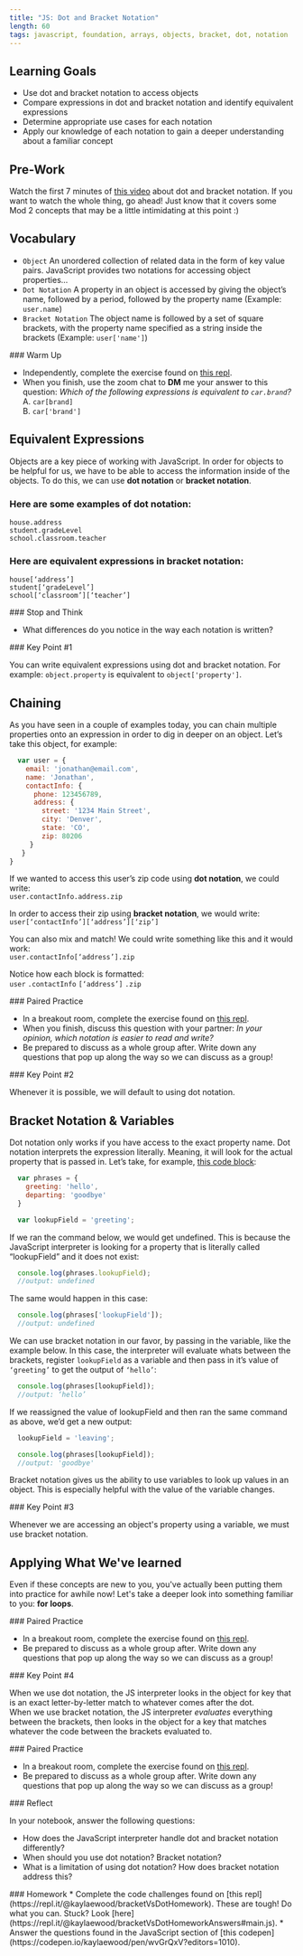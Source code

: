 ```yaml
---
title: "JS: Dot and Bracket Notation"
length: 60
tags: javascript, foundation, arrays, objects, bracket, dot, notation
---
```


## Learning Goals

* Use dot and bracket notation to access objects
* Compare expressions in dot and bracket notation and identify equivalent expressions
* Determine appropriate use cases for each notation
* Apply our knowledge of each notation to gain a deeper understanding about a familiar concept

## Pre-Work
Watch the first 7 minutes of [this video](https://www.youtube.com/watch?v=DJ0deyVQZPw) about dot and bracket notation. If you want to watch the whole thing, go ahead! Just know that it covers some Mod 2 concepts that may be a little intimidating at this point :)

## Vocabulary

- `Object` An unordered collection of related data in the form of key value pairs. JavaScript provides two notations for accessing object properties...
- `Dot Notation` A property in an object is accessed by giving the object’s name, followed by a period, followed by the property name (Example: `user.name`)
- `Bracket Notation` The object name is followed by a set of square brackets, with the property name specified as a string inside the brackets (Example: `user['name']`)

<section class="call-to-action">
### Warm Up

* Independently, complete the exercise found on [this repl](https://repl.it/@kaylaewood/bracketVsDotTryIt1#main.js).
* When you finish, use the zoom chat to **DM** me your answer to this question: *Which of the following expressions is equivalent to `car.brand`?*  
A. `car[brand]`  
B. `car['brand']`  
</section>


## Equivalent Expressions
Objects are a key piece of working with JavaScript. In order for objects to be helpful for us, we have to be able to access the information inside of the objects. To do this, we can use **dot notation** or **bracket notation**.

### Here are some examples of **dot notation**:  
  `house.address`  
  `student.gradeLevel`  
  `school.classroom.teacher`  

### Here are equivalent expressions in **bracket notation**:  
  `house[‘address’]`  
  `student[‘gradeLevel’]`  
  `school[‘classroom’][‘teacher’]`  

<section class="checks-for-understanding">
### Stop and Think

* What differences do you notice in the way each notation is written?
</section>

<section class="note">
### Key Point #1

You can write equivalent expressions using dot and bracket notation. For example: `object.property` is equivalent to `object['property']`.
</section>

## Chaining

As you have seen in a couple of examples today, you can chain multiple properties onto an expression in order to dig in deeper on an object. Let’s take this object, for example:

```js
  var user = {
    email: 'jonathan@email.com',
    name: 'Jonathan',
    contactInfo: {
      phone: 123456789,
      address: {
        street: '1234 Main Street',
        city: 'Denver',
        state: 'CO',
        zip: 80206
     }
   }
}
```
If we wanted to access this user’s zip code using **dot notation**, we could write:  
`user.contactInfo.address.zip`

In order to access their zip using **bracket notation**, we would write:  
`user[‘contactInfo’][‘address’][‘zip’]`

You can also mix and match! We could write something like this and it would work:  
`user.contactInfo[‘address’].zip`

Notice how each block is formatted:  
  `user`      `.contactInfo`       `[‘address’]`      `.zip`

<section class="call-to-action">
### Paired Practice

* In a breakout room, complete the exercise found on [this repl](https://replit.com/@hfaerber/bracketVsDotTryIt2#index.js).
* When you finish, discuss this question with your partner: *In your opinion, which notation is easier to read and write?*
* Be prepared to discuss as a whole group after. Write down any questions that pop up along the way so we can discuss as a group!
</section>

<section class="note">
### Key Point #2

Whenever it is possible, we will default to using dot notation.
</section>

## Bracket Notation & Variables

Dot notation only works if you have access to the exact property name. Dot notation interprets the expression literally. Meaning, it will look for the actual property that is passed in. Let’s take, for example, [this code block](https://repl.it/@kaylaewood/bracketVsDotlesson1):

```js
  var phrases = {
    greeting: 'hello',
    departing: 'goodbye'
  }

  var lookupField = 'greeting';
```

If we ran the  command below, we would get undefined. This is because the JavaScript interpreter is looking for a property that is literally called “lookupField” and it does not exist:
```js
  console.log(phrases.lookupField);
  //output: undefined
```

The same would happen in this case:
```js
  console.log(phrases['lookupField']);
  //output: undefined
```

We can use bracket notation in our favor, by passing in the variable, like the example below. In this case, the interpreter will evaluate whats between the brackets, register `lookupField` as a variable and then pass in it’s value of `‘greeting’` to get the output of `‘hello’`:
```js
  console.log(phrases[lookupField]);
  //output: ‘hello’
```

If we reassigned the value of lookupField and then ran the same command as above, we’d get a new output:
```js
  lookupField = 'leaving';

  console.log(phrases[lookupField]);
  //output: 'goodbye'
```

Bracket notation gives us the ability to use variables to look up values in an object. This is especially helpful with the value of the variable changes.

<section class="note">
### Key Point #3

Whenever we are accessing an object's property using a variable, we must use bracket notation.
</section>

## Applying What We've learned

Even if these concepts are new to you, you've actually been putting them into practice for awhile now! Let's take a deeper look into something familiar to you: **for loops**.

<section class="call-to-action">
### Paired Practice

* In a breakout room, complete the exercise found on [this repl](https://replit.com/@hfaerber/bracketVsDotTryIt4#index.js).
* Be prepared to discuss as a whole group after. Write down any questions that pop up along the way so we can discuss as a group!
</section>

<section class="note">  
### Key Point #4

When we use dot notation, the JS interpreter looks in the object for key that is an exact letter-by-letter match to whatever comes after the dot.  
When we use bracket notation, the JS interpreter *evaluates* everything between the brackets, then looks in the object for a key that matches whatever the code between the brackets evaluated to.  
</section>  

<section class="call-to-action">  
### Paired Practice

* In a breakout room, complete the exercise found on [this repl](https://replit.com/@hfaerber/Bracket-vs-Dot-Notation-Review-Sample-Lesson#index.js).
* Be prepared to discuss as a whole group after. Write down any questions that pop up along the way so we can discuss as a group!
</section>

<section class="checks-for-understanding">
### Reflect

In your notebook, answer the following questions:
* How does the JavaScript interpreter handle dot and bracket notation differently?
* When should you use dot notation? Bracket notation?
* What is a limitation of using dot notation? How does bracket notation address this?
</section>

<section class="call-to-action">
### Homework
* Complete the code challenges found on [this repl](https://repl.it/@kaylaewood/bracketVsDotHomework). These are tough! Do what you can. Stuck? Look [here](https://repl.it/@kaylaewood/bracketVsDotHomeworkAnswers#main.js).
* Answer the questions found in the JavaScript section of [this codepen](https://codepen.io/kaylaewood/pen/wvGrQxV?editors=1010).
</section>

